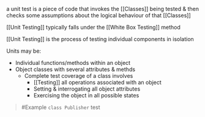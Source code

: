 a unit test is a piece of code that invokes the [[Classes]] being tested & then checks some assumptions about the logical behaviour of that [[Classes]]

[[Unit Testing]] typically falls under the [[White Box Testing]] method

[[Unit Testing]] is the process of testing individual components in isolation

Units may be:
- Individual functions/methods within an object
- Object classes with several attributes & methds
	- Complete test coverage of a class involves
		- [[Testing]] all operations associated with an object
		- Setting & interrogating all object attributes
		- Exercising the object in all possible states
>	#Example 
>	`class Publisher`
>	test